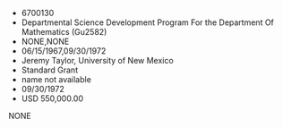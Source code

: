 * 6700130
* Departmental Science Development Program For the Department Of Mathematics (Gu2582)
* NONE,NONE
* 06/15/1967,09/30/1972
* Jeremy Taylor, University of New Mexico
* Standard Grant
*   name not available
* 09/30/1972
* USD 550,000.00

NONE